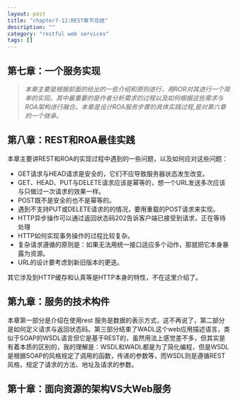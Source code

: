 ```yaml
---
layout: post
title: "chapter7-12:REST章节总结"
description: ""
category: "restful web services"
tags: []
---
```


## 第七章：一个服务实现
>*本章主要是根据前面的给出的一些介绍和原则进行，用ROR对其进行一个简单的实现。其中最重要的是作者分析需求的过程以及如何根据这些需求与ROA架构进行融合。本章是设计ROA服务步骤的具体实践过程,是对第六章的一个继承。*

## 第八章：REST和ROA最佳实践
本章主要讲REST和ROA的实现过程中遇到的一些问题，以及如何应对这些问题：

* GET请求与HEAD请求是安全的，它们不应导致服务器状态发生改变。
* GET、HEAD、PUT与DELETE请求应该是幂等的，想一个URL发送多次应该与只做过一次请求的效果一样。
* POST既不是安全的也不是幂等的。
* 遇到不支持PUT或DELETE请求的的情况，要用重载的POST请求来实现。
* HTTP异步操作可以通过返回状态码202告诉客户端已接受到请求，正在等待处理
* HTTP如何实现事务操作的过程比较复杂。
* 复杂请求遵循的原则是：如果无法用统一接口适应多个动作，那就把它本身暴露为资源。
* URL的设计要考虑到新旧版本的更迭。

其它涉及到HTTP缓存和认真等是HTTP本身的特性，不在这里介绍了。

## 第九章：服务的技术构件
本章第一部分是介绍在使用rest 服务是数据的表示方式，这不再说了，第二部分是如何定义请求与返回状态码。第三部分结束了WADL这个web应用描述语言，类似于SOAP的WSDL语言但它是基于REST的，虽然用法上感觉差不多，但其实是有着本质的区别的，我的理解是：WSDL和WADL都是为了简化编程，但是WSDL是根据SOAP的风格规定了调用的函数，传递的参数等，而WSDL则是遵循REST风格，规定了请求的方法、地址及请求的参数。

## 第十章：面向资源的架构VS大Web服务 

